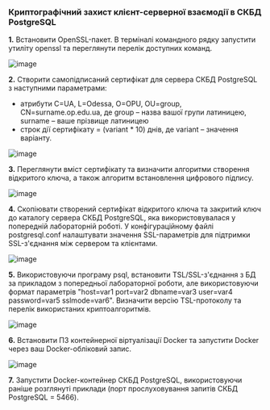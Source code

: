 ### Криптографічний захист клієнт-серверної взаємодії в СКБД PostgreSQL

**1.** Встановити OpenSSL-пакет. В терміналі командного рядку запустити утиліту openssl та переглянути перелік доступних команд.

![image](https://github.com/user-attachments/assets/ebe9e581-2b39-46e4-a25f-40be45e44d2a)

**2.** Створити самопідписаний сертифікат для сервера СКБД PostgreSQL з наступними
параметрами:

* атрибути C=UA, L=Odessa, O=OPU, OU=group, CN=surname.op.edu.ua, де group – назва вашої групи латиницею, surname – ваше прізвище латиницею
* строк дії сертифікату = (variant * 10) днів, де variant – значення варіанту.

![image](https://github.com/user-attachments/assets/27fdf86a-7ea4-4921-b801-cb5dbffde180)

**3.** Переглянути вміст сертифікату та визначити алгоритми створення відкритого
ключа, а також алгоритм встановлення цифрового підпису.

![image](https://github.com/user-attachments/assets/bcfbae26-70df-4071-963c-0440563bb5bf)

**4.** Скопіювати створений сертифікат відкритого ключа та закритий ключ до каталогу сервера СКБД PostgreSQL, яка використовувалася у попередній лабораторній роботі. У конфігураційному файлі postgresql.conf налаштувати значення SSL-параметрів для підтримки SSL-з'єднання між сервером та клієнтами.

![image](https://github.com/user-attachments/assets/5f349e99-6305-47e2-a025-bb26e1bf71f9)

**5.** Використовуючи програму psql, встановити TSL/SSL-з'єднання з БД за прикладом з попередньої лабораторної роботи, але використовуючи формат параметрів "host=var1 port=var2 dbname=var3 user=var4 password=var5 sslmode=var6". Визначити версію TSL-протоколу та перелік використаних криптоалгоритмів.

![image](https://github.com/user-attachments/assets/0b68db07-6c18-415e-988c-a07726d38ad4)

**6.** Встановити ПЗ контейнерної віртуалізації Docker та запустити Docker через ваш Docker-обліковий запис.

![image](https://github.com/user-attachments/assets/900de30d-07ed-4002-ae4d-97b0f194548e)

**7.** Запустити Docker-контейнер СКБД PostgreSQL, використовуючи раніше розглянуті приклади (порт прослуховування запитів СКБД PostgreSQL = 5466).


